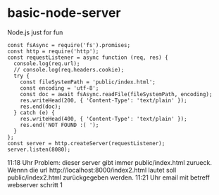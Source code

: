# basic-node-server
Node.js just for fun

```
const fsAsync = require('fs').promises;
const http = require('http');
const requestListener = async function (req, res) {
  console.log(req.url);
  // console.log(req.headers.cookie);
  try {
    const fileSystemPath = 'public/index.html';
    const encoding = 'utf-8';
    const doc = await fsAsync.readFile(fileSystemPath, encoding);
    res.writeHead(200, { 'Content-Type': 'text/plain' });
    res.end(doc);
  } catch (e) {
    res.writeHead(400, { 'Content-Type': 'text/plain' });
    res.end('NOT FOUND :( ');
  }
};
const server = http.createServer(requestListener);
server.listen(8080);
```


11:18 Uhr
Problem: dieser server gibt immer public/index.html zurueck. Wennn die url http://localhost:8000/index2.html lautet soll public/index2.html zurückgegeben werden.
11:21 Uhr
email mit betreff webserver schritt 1
